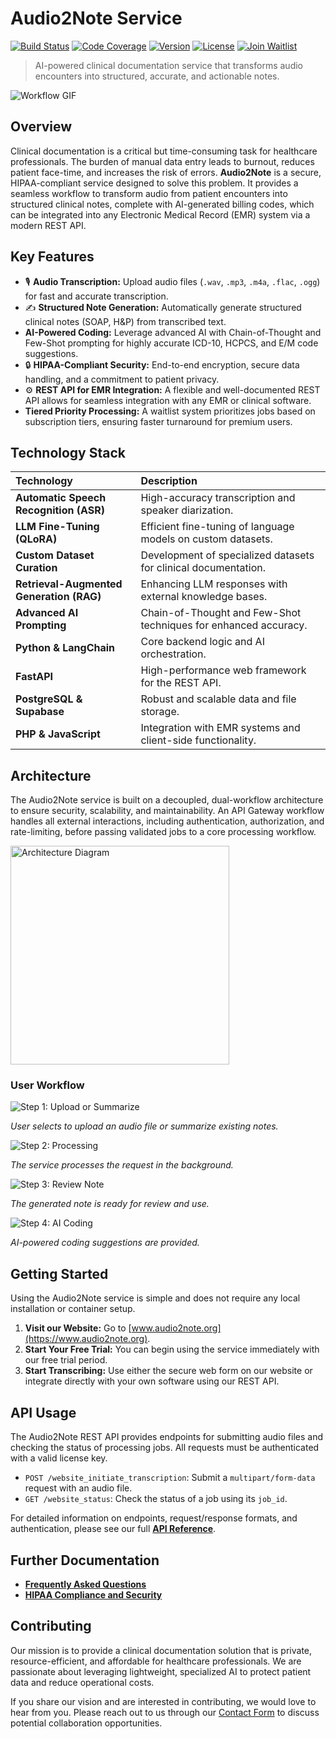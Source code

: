 # Audio2Note Service

[![Build Status](https://img.shields.io/badge/build-passing-brightgreen)](https://github.com/sunpcaudio2note/audio2note)
[![Code Coverage](https://img.shields.io/badge/coverage-95%25-brightgreen)](https://github.com/sunpcaudio2note/audio2note)
[![Version](https://img.shields.io/badge/version-1.0.0-blue)](https://github.com/sunpcaudio2note/audio2note)
[![License](https://img.shields.io/badge/license-MIT-blue)](https://github.com/sunpcaudio2note/audio2note/blob/main/LICENSE)
[![Join Waitlist](https://img.shields.io/badge/join-waitlist-orange)](https://www.audio2note.org/waitlist)

> AI-powered clinical documentation service that transforms audio encounters into structured, accurate, and actionable notes.

![Workflow GIF](https://raw.githubusercontent.com/sunpcaudio2note/audio2note/main/docs/website/pic/workflow.gif)

## Overview

Clinical documentation is a critical but time-consuming task for healthcare professionals. The burden of manual data entry leads to burnout, reduces patient face-time, and increases the risk of errors. **Audio2Note** is a secure, HIPAA-compliant service designed to solve this problem. It provides a seamless workflow to transform audio from patient encounters into structured clinical notes, complete with AI-generated billing codes, which can be integrated into any Electronic Medical Record (EMR) system via a modern REST API.

## Key Features

-   🎙️ **Audio Transcription:** Upload audio files (`.wav`, `.mp3`, `.m4a`, `.flac`, `.ogg`) for fast and accurate transcription.
-   ✍️ **Structured Note Generation:** Automatically generate structured clinical notes (SOAP, H&P) from transcribed text.
-   **AI-Powered Coding:** Leverage advanced AI with Chain-of-Thought and Few-Shot prompting for highly accurate ICD-10, HCPCS, and E/M code suggestions.
-   🔒 **HIPAA-Compliant Security:** End-to-end encryption, secure data handling, and a commitment to patient privacy.
-   ⚙️ **REST API for EMR Integration:** A flexible and well-documented REST API allows for seamless integration with any EMR or clinical software.
-   **Tiered Priority Processing:** A waitlist system prioritizes jobs based on subscription tiers, ensuring faster turnaround for premium users.

## Technology Stack

| Technology | Description |
| :--- | :--- |
| **Automatic Speech Recognition (ASR)** | High-accuracy transcription and speaker diarization. |
| **LLM Fine-Tuning (QLoRA)** | Efficient fine-tuning of language models on custom datasets. |
| **Custom Dataset Curation** | Development of specialized datasets for clinical documentation. |
| **Retrieval-Augmented Generation (RAG)** | Enhancing LLM responses with external knowledge bases. |
| **Advanced AI Prompting** | Chain-of-Thought and Few-Shot techniques for enhanced accuracy. |
| **Python & LangChain** | Core backend logic and AI orchestration. |
| **FastAPI** | High-performance web framework for the REST API. |
| **PostgreSQL & Supabase** | Robust and scalable data and file storage. |
| **PHP & JavaScript** | Integration with EMR systems and client-side functionality. |

## Architecture

The Audio2Note service is built on a decoupled, dual-workflow architecture to ensure security, scalability, and maintainability. An API Gateway workflow handles all external interactions, including authentication, authorization, and rate-limiting, before passing validated jobs to a core processing workflow.

<img src="pic/architecture_diagram.svg" alt="Architecture Diagram" width="350"/>

### User Workflow

![Step 1: Upload or Summarize](pic/note_menu.png)

*User selects to upload an audio file or summarize existing notes.*

![Step 2: Processing](pic/menu_processing.png)

*The service processes the request in the background.*

![Step 3: Review Note](pic/menu_note.png)

*The generated note is ready for review and use.*

![Step 4: AI Coding](pic/menu_assessment.png)

*AI-powered coding suggestions are provided.*

## Getting Started

Using the Audio2Note service is simple and does not require any local installation or container setup.

1.  **Visit our Website:** Go to [www.audio2note.org](https://www.audio2note.org).
2.  **Start Your Free Trial:** You can begin using the service immediately with our free trial period.
3.  **Start Transcribing:** Use either the secure web form on our website or integrate directly with your own software using our REST API.

## API Usage

The Audio2Note REST API provides endpoints for submitting audio files and checking the status of processing jobs. All requests must be authenticated with a valid license key.

-   `POST /website_initiate_transcription`: Submit a `multipart/form-data` request with an audio file.
-   `GET /website_status`: Check the status of a job using its `job_id`.

For detailed information on endpoints, request/response formats, and authentication, please see our full **[API Reference](API_REFERENCE.md)**.

## Further Documentation

-   **[Frequently Asked Questions](FAQ.md)**
-   **[HIPAA Compliance and Security](HIPAA_Compliance.md)**

## Contributing

Our mission is to provide a clinical documentation solution that is private, resource-efficient, and affordable for healthcare professionals. We are passionate about leveraging lightweight, specialized AI to protect patient data and reduce operational costs.

If you share our vision and are interested in contributing, we would love to hear from you. Please reach out to us through our [Contact Form](https://www.audio2note.org/?page_id=136) to discuss potential collaboration opportunities.
